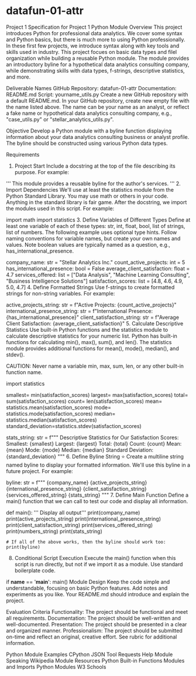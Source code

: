 # datafun-01-attr
Project 1 
Specification for Project 1 Python Module
Overview
This project introduces Python for professional data analytics. We cover some syntax and Python basics, but there is much more to using Python professionally. In these first few projects, we introduce syntax along with key tools and skills used in industry. This project focues on basic data types and filel organization while building a reusable Python module. The module provides an introductory byline for a hypothetical data analytics consulting company, while demonstrating skills with data types, f-strings, descriptive statistics, and more.

Deliverable Names
GitHub Repository: datafun-01-attr
Documentation: README.md
Script: yourname_utils.py
Create a new GitHub repository with a default README.md. In your GitHub repository, create new empty file with the name listed above. The name can be your name as an analyst, or reflect a fake name or hypothetical data analytics consulting company, e.g., "case_utils.py" or "stellar_analytics_utils.py".

Objective
Develop a Python module with a byline function displaying information about your data analytics consulting business or analyst profile. The byline should be constructed using various Python data types.

Requirements
1. Project Start
Include a docstring at the top of the file describing its purpose. For example:

''' This module provides a reusable byline for the author's services. '''
2. Import Dependencies
We'll use at least the statistics module from the Python Standard Library. You may use math or others in your code. Anything in the standard library is fair game. After the docstring, we import the modules used in this script. For example:

import math
import statistics
3. Define Variables of Different Types
Define at least one variable of each of these types: str, int, float, bool, list of strings, list of numbers. The following example uses optional type hints. Follow naming conventions for variable names, but create your own names and values. Note boolean values are typically named as a question, e.g., has_international_presence.

company_name: str = "Stellar Analytics Inc."
count_active_projects: int = 5
has_international_presence: bool = False
average_client_satisfaction: float = 4.7
services_offered: list = ["Data Analysis", "Machine Learning Consulting", "Business Intelligence Solutions"]
satisfaction_scores: list = [4.8, 4.6, 4.9, 5.0, 4.7]
4. Define Formatted Strings
Use f-strings to create formatted strings for non-string variables. For example:

active_projects_string: str = f"Active Projects: {count_active_projects}"
international_presence_string: str = f"International Presence: {has_international_presence}"
client_satisfaction_string: str = f"Average Client Satisfaction: {average_client_satisfaction}"
5. Calculate Descriptive Statistics
Use built-in Python functions and the statistics module to calculate descriptive statistics for your numeric list. Python has built-in functions for calculating min(), max(), sum(), and len(). The statistics module provides additional functions for mean(), mode(), median(), and stdev().

CAUTION: Never name a variable min, max, sum, len, or any other built-in function name.

import statistics

smallest= min(satisfaction_scores)
largest= max(satisfaction_scores)
total= sum(satisfaction_scores)
count= len(satisfaction_scores)
mean= statistics.mean(satisfaction_scores)
mode= statistics.mode(satisfaction_scores)
median= statistics.median(satisfaction_scores)
standard_deviation=statistics.stdev(satisfaction_scores)

stats_string: str = f"""
Descriptive Statistics for Our Satisfaction Scores:
  Smallest: {smallest}
  Largest: {largest}
  Total: {total}
  Count: {count}
  Mean: {mean}
  Mode: {mode}
  Median: {median}
  Standard Deviation: {standard_deviation}
"""
6. Define Byline String ⭐
Create a multiline string named byline to display your formatted information. We'll use this byline in a future project. For example:

byline: str = f"""
{company_name}
{active_projects_string}
{international_presence_string}
{client_satisfaction_string}
{services_offered_string}
{stats_string}
"""
7. Define Main Function
Define a main() function that we can call to test our code and display all information.

def main():
    ''' Display all output'''
    print(company_name)
    print(active_projects_string)
    print(international_presence_string)
    print(client_satisfaction_string)
    print(services_offered_string)
    print(numbers_string)
    print(stats_string)

    # If all of the above works, then the byline should work too:
    print(byline)
8. Conditional Script Execution
Execute the main() function when this script is run directly, but not if we import it as a module. Use standard boilerplate code.

if __name__ == '__main__':
    main()
Module Design
Keep the code simple and understandable, focusing on basic Python features. Add notes and experiments as you like. Your README.md should introduce and explain the project.

Evaluation Criteria
Functionality: The project should be functional and meet all requirements.
Documentation: The project should be well-written and well-documented.
Presentation: The project should be presented in a clear and organized manner.
Professionalism: The project should be submitted on-time and reflect an original, creative effort.
See rubric for additional information.

Python Module Examples
CPython JSON Tool
Requests Help Module
Speaking Wikipedia Module
Resources
Python Built-in Functions
Modules and Imports
Python Modules W3 Schools
